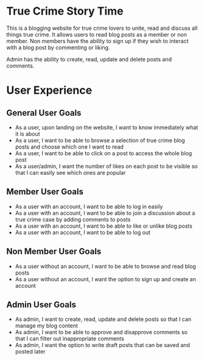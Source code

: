 # True Crime Story Time #

This is a blogging website for true crime lovers to unite, read and discuss all things true crime.   It allows users to read blog posts as a member or non member.  Non members have the ability to sign up if they wish to interact with a blog post by commenting or liking.  

Admin has the ability to create, read, update and delete posts and comments.

# User Experience #

## General User Goals ##
- As a user, upon landing on the website, I want to know immediately what it is about
- As a user, I want to be able to browse a selection of true crime blog posts and choose which one I want to read
- As a user, I want to be able to click on a post to access the whole blog post
- As a user/admin, I want the number of likes on each post to be visible so that I can easily see which ones are popular

## Member User Goals ##
- As a user with an account, I want to be able to log in easily 
- As a user with an account, I want to be able to join a discussion about a true crime case by adding comments to posts 
- As a user with an account, I want to be able to like or unlike blog posts
- As a user with an account, I want to be able to log out 

## Non Member User Goals ##
- As a user without an account, I want to be able to browse and read blog posts
- As a user without an account, I want the option to sign up and create an account

## Admin User Goals ##
- As admin, I want to create, read, update and delete posts so that I can manage my blog content
- As admin, I want to be able to approve and disapprove comments so that I can filter out inappropriate comments
- As admin, I want the option to write draft posts that can be saved and posted later 




